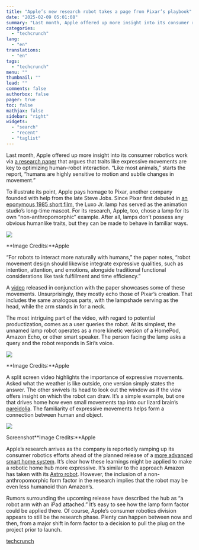 ```yaml
---
title: "Apple’s new research robot takes a page from Pixar’s playbook"
date: "2025-02-09 05:01:08"
summary: "Last month, Apple offered up more insight into its consumer robotics work via a research paper that argues that traits like expressive movements are key to optimizing human-robot interaction. “Like most animals,” starts the report, “humans are highly sensitive to motion and subtle changes in movement.” To illustrate its point,..."
categories:
  - "techcrunch"
lang:
  - "en"
translations:
  - "en"
tags:
  - "techcrunch"
menu: ""
thumbnail: ""
lead: ""
comments: false
authorbox: false
pager: true
toc: false
mathjax: false
sidebar: "right"
widgets:
  - "search"
  - "recent"
  - "taglist"
---
```


Last month, Apple offered up more insight into its consumer robotics work via [a research paper](https://arxiv.org/pdf/2501.12493) that argues that traits like expressive movements are key to optimizing human-robot interaction. “Like most animals,” starts the report, “humans are highly sensitive to motion and subtle changes in movement.”

To illustrate its point, Apple pays homage to Pixar, another company founded with help from the late Steve Jobs. Since Pixar first debuted in [an eponymous 1985 short film](https://youtu.be/FI0T0Oj7WFE?si=MJOkn5ZGQs2Q8ode), the Luxo Jr. lamp has served as the animation studio’s long-time mascot. For its research, Apple, too, chose a lamp for its own “non-anthropomorphic” example. After all, lamps don’t possess any obvious humanlike traits, but they can be made to behave in familiar ways.

![](https://techcrunch.com/wp-content/uploads/2025/02/Screenshot-2025-02-07-at-11.20.02AM.jpg?w=680)

**Image Credits:**Apple

“For robots to interact more naturally with humans,” the paper notes, “robot movement design should likewise integrate expressive qualities, such as intention, attention, and emotions, alongside traditional functional considerations like task fulfillment and time efficiency.”

A [video](https://machinelearning.apple.com/research/elegnt-expressive-functional-movement) released in conjunction with the paper showcases some of these movements. Unsurprisingly, they mostly echo those of Pixar’s creation. That includes the same analogous parts, with the lampshade serving as the head, while the arm stands in for a neck.

The most intriguing part of the video, with regard to potential productization, comes as a user queries the robot. At its simplest, the unnamed lamp robot operates as a more kinetic version of a HomePod, Amazon Echo, or other smart speaker. The person facing the lamp asks a query and the robot responds in Siri’s voice.

![](https://techcrunch.com/wp-content/uploads/2025/02/ELEGNT_small_a9bbdf4f1f.2025-02-07-12_31_26.gif?w=680)

**Image Credits:**Apple

A split screen video highlights the importance of expressive movements. Asked what the weather is like outside, one version simply states the answer. The other swivels its head to look out the window as if the view offers insight on which the robot can draw. It’s a simple example, but one that drives home how even small movements tap into our lizard brain’s [pareidolia](https://en.wikipedia.org/wiki/Pareidolia). The familiarity of expressive movements helps form a connection between human and object.   


![](https://techcrunch.com/wp-content/uploads/2025/02/Screenshot-2025-02-07-at-11.19.33AM.jpg?w=680)

Screenshot**Image Credits:**Apple

Apple’s research arrives as the company is reportedly ramping up its consumer robotics efforts ahead of the planned release of a [more advanced smart home system](https://techcrunch.com/2024/08/16/apple-reportedly-has-several-hundred-working-on-a-robot-arm-with-attached-ipad/). It’s clear how these learnings might be applied to make a robotic home hub more expressive. It’s similar to the approach Amazon has taken with its [Astro robot](https://techcrunch.com/2022/05/20/amazon-astro/). However, the inclusion of a non-anthropomorphic form factor in the research implies that the robot may be even less humanoid than Amazon’s.

Rumors surrounding the upcoming release have described the hub as “a robot arm with an iPad attached.” It’s easy to see how the lamp form factor could be applied there. Of course, Apple’s consumer robotics division appears to still be the research phase. Plenty can happen between now and then, from a major shift in form factor to a decision to pull the plug on the project prior to launch.

[techcrunch](https://techcrunch.com/2025/02/08/apples-new-research-robot-takes-a-page-from-pixars-playbook/)
